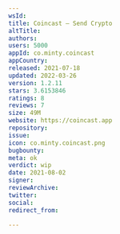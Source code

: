 ```yaml
---
wsId: 
title: Coincast — Send Crypto
altTitle: 
authors: 
users: 5000
appId: co.minty.coincast
appCountry: 
released: 2021-07-18
updated: 2022-03-26
version: 1.2.11
stars: 3.6153846
ratings: 8
reviews: 7
size: 49M
website: https://coincast.app
repository: 
issue: 
icon: co.minty.coincast.png
bugbounty: 
meta: ok
verdict: wip
date: 2021-08-02
signer: 
reviewArchive: 
twitter: 
social: 
redirect_from: 

---
```


